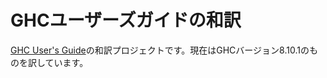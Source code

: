 # GHCユーザーズガイドの和訳

[GHC User's Guide](https://downloads.haskell.org/ghc/latest/docs/html/users_guide/)の和訳プロジェクトです。現在はGHCバージョン8.10.1のものを訳しています。

